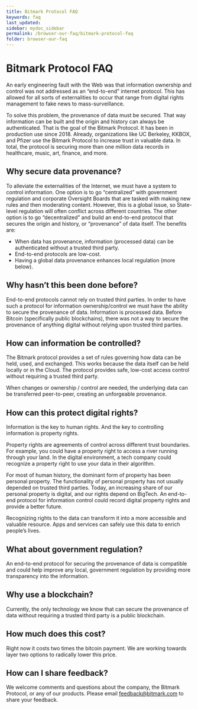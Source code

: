 ```yaml
---
title: Bitmark Protocol FAQ
keywords: faq
last_updated: 
sidebar: mydoc_sidebar
permalink: /browser-our-faq/bitmark-protocol-faq
folder: browser-our-faq
---
```


# Bitmark Protocol FAQ

An early engineering fault with the Web was that information ownership and control was not addressed as an “end-to-end” internet protocol. This has allowed for all sorts of externalities to occur that range from digital rights management to fake news to mass-surveillance. 

To solve this problem, the provenance of data must be secured. That way information can be built and the origin and history can always be authenticated. That is the goal of the Bitmark Protocol. It has been in production use since 2018. Already, organizations like UC Berkeley, KKBOX, and Pfizer use the Bitmark Protocol to increase trust in valuable data. In total, the protocol is securing more than one million data records in healthcare, music, art, finance, and more.

## Why secure data provenance?

To alleviate the externalities of the Internet, we must have a system to control information. One option is to go “centralized” with government regulation and corporate Oversight Boards that are tasked with making new rules and then moderating content. However, this is a global issue, so State-level regulation will often conflict across different countries. The other option is to go “decentralized” and build an end-to-end protocol that secures the origin and history, or “provenance” of data itself. The benefits are:

* When data has provenance, information (processed data) can be authenticated without a trusted third party. 
* End-to-end protocols are low-cost.
* Having a global data provenance enhances local regulation (more below).

## Why hasn’t this been done before?

End-to-end protocols cannot rely on trusted third parties. In order to have such a protocol for information ownership/control we must have the ability to secure the provenance of data. Information is processed data. Before Bitcoin (specifically public blockchains), there was not a way to secure the provenance of anything digital without relying upon trusted third parties. 

## How can information be controlled?

The Bitmark protocol provides a set of rules governing how data can be held, used, and exchanged. This works because the data itself can be held locally or in the Cloud. The protocol provides safe, low-cost access control without requiring a trusted third party.

When changes or ownership / control are needed, the underlying data can be transferred peer-to-peer, creating an unforgeable provenance. 

## How can this protect digital rights? 

Information is the key to human rights. And the key to controlling information is property rights. 

Property rights are agreements of control across different trust boundaries. For example, you could have a property right to access a river running through your land. In the digital environment, a tech company could recognize a property right to use your data in their algorithm. 

For most of human history, the dominant form of property has been personal property. The functionality of personal property has not usually depended on trusted third parties. Today, an increasing share of our personal property is digital, and our rights depend on BigTech. An end-to-end protocol for information control could record digital property rights and provide a better future. 

Recognizing rights to the data can transform it into a more accessible and valuable resource. Apps and services can safely use this data to enrich people’s lives.

## What about government regulation?

An end-to-end protocol for securing the provenance of data is compatible and could help improve any local, government regulation by providing more transparency into the information. 

## Why use a blockchain?

Currently, the only technology we know that can secure the provenance of data without requiring a trusted third party is a public blockchain. 

## How much does this cost?

Right now it costs two times the bitcoin payment. We are working towards layer two options to radically lower this price.

## How can I share feedback?

We welcome comments and questions about the company, the Bitmark Protocol, or any of our products. Please email feedback@bitmark.com to share your feedback. 


